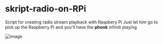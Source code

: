 # skript-radio-on-RPi
Script for creating radio stream playback with Raspbery Pi
Just let him go to pick up the Raspberry Pi and you'll have the **phonk** infiniti playing 

![image](https://github.com/user-attachments/assets/1da1b9e2-f21a-4e90-8ccb-aa49e5d6fe17)

